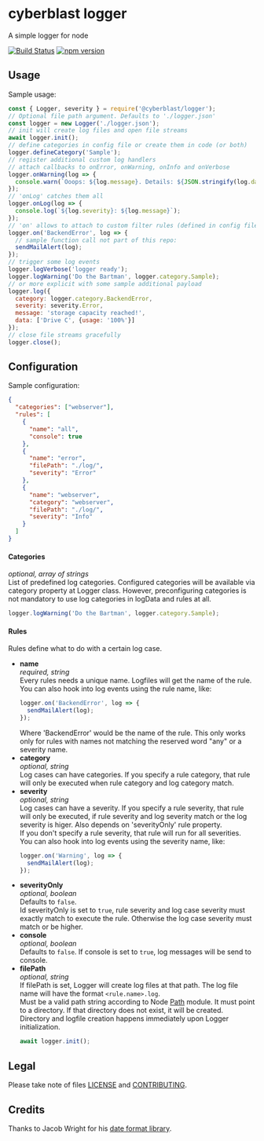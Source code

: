 # cyberblast logger

A simple logger for node

[![Build Status](https://travis-ci.com/cyberblast/logger.svg?branch=dev)](https://travis-ci.com/cyberblast/logger)
[![npm version](https://badge.fury.io/js/%40cyberblast%2Flogger.svg)](https://badge.fury.io/js/%40cyberblast%2Flogger)

## Usage

Sample usage:

```js
const { Logger, severity } = require('@cyberblast/logger');
// Optional file path argument. Defaults to './logger.json'
const logger = new Logger('./logger.json');
// init will create log files and open file streams
await logger.init();
// define categories in config file or create them in code (or both)
logger.defineCategory('Sample');
// register additional custom log handlers
// attach callbacks to onError, onWarning, onInfo and onVerbose
logger.onWarning(log => {
  console.warn(`Ooops: ${log.message}. Details: ${JSON.stringify(log.data)}`);
});
// 'onLog' catches them all
logger.onLog(log => {
  console.log(`${log.severity}: ${log.message}`);
});
// 'on' allows to attach to custom filter rules (defined in config file)
logger.on('BackendError', log => {
  // sample function call not part of this repo:
  sendMailAlert(log);
});
// trigger some log events
logger.logVerbose('logger ready');
logger.logWarning('Do the Bartman', logger.category.Sample);
// or more explicit with some sample additional payload
logger.log({
  category: logger.category.BackendError,
  severity: severity.Error,
  message: 'storage capacity reached!',
  data: ['Drive C', {usage: '100%'}]
});
// close file streams gracefully
logger.close();
```

## Configuration

Sample configuration:

```json
{
  "categories": ["webserver"],
  "rules": [
    {
      "name": "all",
      "console": true
    },
    {
      "name": "error",
      "filePath": "./log/",
      "severity": "Error"
    },
    {
      "name": "webserver",
      "category": "webserver",
      "filePath": "./log/",
      "severity": "Info"
    }
  ]
}
```

#### Categories

_optional, array of strings_  
List of predefined log categories. Configured categories will be available via category property at Logger class. However, preconfiguring categories is not mandatory to use log categories in logData and rules at all.  
```js
logger.logWarning('Do the Bartman', logger.category.Sample);
```

#### Rules

Rules define what to do with a certain log case. 

* **name**  
  _required, string_  
  Every rules needs a unique name. Logfiles will get the name of the rule. You can also hook into log events using the rule name, like: 
  ```js
  logger.on('BackendError', log => {
    sendMailAlert(log);
  });
  ```
  Where 'BackendError' would be the name of the rule. This only works only for rules with names not matching the reserved word "any" or a severity name.
* **category**  
  _optional, string_  
  Log cases can have categories. If you specify a rule category, that rule will only be executed when rule category and log category match.
* **severity**  
  _optional, string_  
  Log cases can have a severity. If you specify a rule severity, that rule will only be executed, if rule severity and log severity match or the log severity is higer.  Also depends on 'severityOnly' rule property.  
  If you don't specify a rule severity, that rule will run for all severities.  
  You can also hook into log events using the severity name, like: 
  ```js
  logger.on('Warning', log => {
    sendMailAlert(log);
  });
  ```
* **severityOnly**  
  _optional, boolean_  
  Defaults to `false`.  
  Id severityOnly is set to `true`, rule severity and log case severity must exactly match to execute the rule. Otherwise the log case severity must match or be higher.  
* **console**  
  _optional, boolean_  
  Defaults to `false`.
  If console is set to `true`, log messages will be send to console.
* **filePath**  
  _optional, string_  
  If filePath is set, Logger will create log files at that path. The log file name will have the format `<rule.name>.log`.  
  Must be a valid path string according to Node [Path](https://nodejs.org/api/path.html) module. It must point to a directory. If that directory does not exist, it will be created.  
  Directory and logfile creation happens immediately upon Logger initialization.  
  ```js
  await logger.init();
  ```

## Legal

Please take note of files [LICENSE](https://raw.githubusercontent.com/cyberblast/logger/master/LICENSE) and [CONTRIBUTING](https://raw.githubusercontent.com/cyberblast/logger/master/CONTRIBUTING).

## Credits

Thanks to Jacob Wright for his [date format library](https://github.com/jacwright/date.format).
